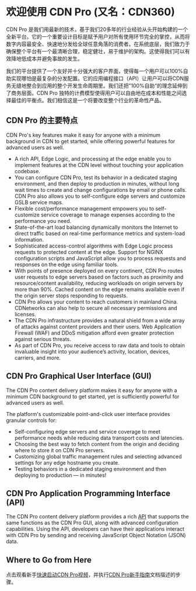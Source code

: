 # 欢迎使用 CDN Pro (又名：CDN360)

CDN Pro 是我们用最新的技术，基于我们20多年的行业经验从头开始构建的一个全新平台。它的一个重要设计目标是赋予用户对所有使用环节完全的掌控，从而将数字内容最安全、快速地分发给全球任意角落的消费者。在系统底层，我们致力于确保整个平台有一个最清晰合理，稳定健壮，易于维护的架构。这使得我们可以有效降地低成本并避免事故的发生。

我们的平台提供了一个友好并十分强大的客户界面，使得每一个用户可以100%自助实现哪怕是最复杂的分发配置。它的应用编程接口（API）让用户可以将CDN服务无缝地整合到应用的整个开发生命周期里。我们还把”100%自助“的理念延伸到了商务层面。CDN Pro 独特的计费模型使得用户可以自由地在成本和性能之间选择最佳的平衡点。我们相信这是一个将要改变整个行业的革命性产品。

## CDN Pro 的主要特点

CDN Pro's key features make it easy for anyone with a minimum background in CDN to get started, while offering powerful features for advanced users as well.
- A rich API, Edge Logic, and processing at the edge enable you to implement features at the CDN level without touching your application codebase.
- You can configure CDN Pro, test its behavior in a dedicated staging environment, and then deploy to production in minutes, without long wait times to create and change configurations by email or phone calls. CDN Pro also allows you to self-configure edge servers and customize GSLB service maps.
- Flexible cost/performance management empowers you to self-customize service coverage to manage expenses according to the performance you need.
- State-of-the-art load balancing dynamically monitors the Internet to direct traffic based on real-time performance metrics and system-load information.
- Sophisticated access-control algorithms with Edge Logic process requests to protected content at the edge. Support for NGINX configuration scripts and JavaScript allow you to process requests and responses on the edge using familiar tools.
- With points of presence deployed on every continent, CDN Pro routes user requests to edge servers based on factors such as proximity and resource/content availability, reducing workloads on origin servers by more than 90%. Cached content on the edge remains available even if the origin server stops responding to requests.
- CDN Pro allows your content to reach customers in mainland China. CDNetworks can also help to secure all necessary permissions and licenses.
- The CDN Pro infrastructure provides a natural shield from a wide array of attacks against content providers and their users. Web Application Firewall (WAF) and DDoS mitigation afford even greater protection against serious threats.
- As part of CDN Pro, you receive access to raw data and tools to obtain invaluable insight into your audience’s activity, location, devices, carriers, and more.

## CDN Pro Graphical User Interface (GUI)

The CDN Pro content delivery platform makes it easy for anyone with a minimum CDN background to get started, yet is sufficiently powerful for advanced users as well.

The platform's customizable point-and-click user interface provides granular controls for:

- Self-configuring edge servers and service coverage to meet performance needs while reducing data transport costs and latencies.
- Choosing the best way to fetch content from the origin and deciding where to store it on CDN Pro servers.
- Customizing global traffic management rules and selecting advanced settings for any edge hostname you create.
- Testing behaviors in a dedicated staging environment and then deploying to production — in minutes! 

## CDN Pro Application Programming Interface (API)

The CDN Pro content delivery platform provides a rich [API](</apidocs>) that supports the same functions as the CDN Pro GUI, along with advanced configuration capabilities. Using the API, developers can have their applications interact with CDN Pro by sending and receiving JavaScript Object Notation (JSON) data.

## Where to Go from Here

点击观看新手[快速启动CDN Pro视频](<https://www.cdnetworks.com/wp-content/uploads/videos/cdnpro_v1.mp4>)，并执行[CDN Pro新手指南](</docs/getting-started.md>)文档描述的步骤。

